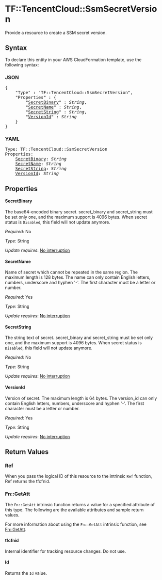 # TF::TencentCloud::SsmSecretVersion

Provide a resource to create a SSM secret version.

## Syntax

To declare this entity in your AWS CloudFormation template, use the following syntax:

### JSON

<pre>
{
    "Type" : "TF::TencentCloud::SsmSecretVersion",
    "Properties" : {
        "<a href="#secretbinary" title="SecretBinary">SecretBinary</a>" : <i>String</i>,
        "<a href="#secretname" title="SecretName">SecretName</a>" : <i>String</i>,
        "<a href="#secretstring" title="SecretString">SecretString</a>" : <i>String</i>,
        "<a href="#versionid" title="VersionId">VersionId</a>" : <i>String</i>
    }
}
</pre>

### YAML

<pre>
Type: TF::TencentCloud::SsmSecretVersion
Properties:
    <a href="#secretbinary" title="SecretBinary">SecretBinary</a>: <i>String</i>
    <a href="#secretname" title="SecretName">SecretName</a>: <i>String</i>
    <a href="#secretstring" title="SecretString">SecretString</a>: <i>String</i>
    <a href="#versionid" title="VersionId">VersionId</a>: <i>String</i>
</pre>

## Properties

#### SecretBinary

The base64-encoded binary secret. secret_binary and secret_string must be set only one, and the maximum support is 4096 bytes. When secret status is `Disabled`, this field will not update anymore.

_Required_: No

_Type_: String

_Update requires_: [No interruption](https://docs.aws.amazon.com/AWSCloudFormation/latest/UserGuide/using-cfn-updating-stacks-update-behaviors.html#update-no-interrupt)

#### SecretName

Name of secret which cannot be repeated in the same region. The maximum length is 128 bytes. The name can only contain English letters, numbers, underscore and hyphen '-'. The first character must be a letter or number.

_Required_: Yes

_Type_: String

_Update requires_: [No interruption](https://docs.aws.amazon.com/AWSCloudFormation/latest/UserGuide/using-cfn-updating-stacks-update-behaviors.html#update-no-interrupt)

#### SecretString

The string text of secret. secret_binary and secret_string must be set only one, and the maximum support is 4096 bytes. When secret status is `Disabled`, this field will not update anymore.

_Required_: No

_Type_: String

_Update requires_: [No interruption](https://docs.aws.amazon.com/AWSCloudFormation/latest/UserGuide/using-cfn-updating-stacks-update-behaviors.html#update-no-interrupt)

#### VersionId

Version of secret. The maximum length is 64 bytes. The version_id can only contain English letters, numbers, underscore and hyphen '-'. The first character must be a letter or number.

_Required_: Yes

_Type_: String

_Update requires_: [No interruption](https://docs.aws.amazon.com/AWSCloudFormation/latest/UserGuide/using-cfn-updating-stacks-update-behaviors.html#update-no-interrupt)

## Return Values

### Ref

When you pass the logical ID of this resource to the intrinsic `Ref` function, Ref returns the tfcfnid.

### Fn::GetAtt

The `Fn::GetAtt` intrinsic function returns a value for a specified attribute of this type. The following are the available attributes and sample return values.

For more information about using the `Fn::GetAtt` intrinsic function, see [Fn::GetAtt](https://docs.aws.amazon.com/AWSCloudFormation/latest/UserGuide/intrinsic-function-reference-getatt.html).

#### tfcfnid

Internal identifier for tracking resource changes. Do not use.

#### Id

Returns the <code>Id</code> value.

